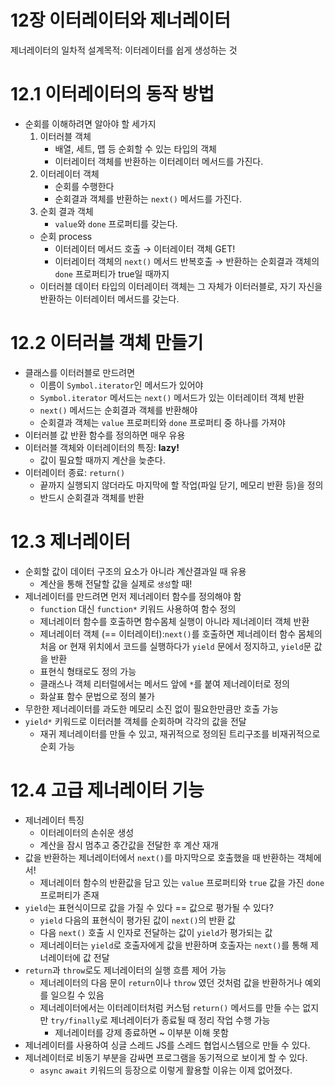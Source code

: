 # 12장 이터레이터와 제너레이터


제너레이터의 일차적 설계목적: 이터레이터를 쉽게 생성하는 것


# 12.1 이터레이터의 동작 방법

- 순회를 이해하려면 알아야 할 세가지
    1. 이터러블 객체
        - 배열, 세트, 맵 등 순회할 수 있는 타입의 객체
        - 이터레이터 객체를 반환하는 이터레이터 메서드를 가진다.
    2. 이터레이터 객체
        - 순회를 수행한다
        - 순회결과 객체를 반환하는 `next()` 메서드를 가진다.
    3. 순회 결과 객체
        - `value`와 `done` 프로퍼티를 갖는다.
    - 순회 process
        - 이터레이터 메서드 호출 → 이터레이터 객체 GET!
        - 이터레이터 객체의 `next()` 메서드 반복호출 → 반환하는 순회결과 객체의 `done` 프로퍼티가 true일 때까지
    - 이터러블 데이터 타입의 이터레이터 객체는 그 자체가 이터러블로, 자기 자신을 반환하는 이터레이터 메서드를 갖는다.


# 12.2 이터러블 객체 만들기

- 클래스를 이터러블로 만드려면
    - 이름이 `Symbol.iterator`인 메서드가 있어야
    - `Symbol.iterator` 메서드는 `next()` 메서드가 있는 이터레이터 객체 반환
    - `next()` 메서드는 순회결과 객체를 반환해야
    - 순회결과 객체는 `value` 프로퍼티와 `done` 프로퍼티 중 하나를 가져야
- 이터러블 값 반환 함수를 정의하면 매우 유용
- 이터러블 객체와 이터레이터의 특징: **lazy!**
    - 값이 필요할 때까지 계산을 늦춘다.
- 이터레이터 종료: `return()`
    - 끝까지 실행되지 않더라도 마지막에 할 작업(파일 닫기, 메모리 반환 등)을 정의
    - 반드시 순회결과 객체를 반환


# 12.3 제너레이터

- 순회할 값이 데이터 구조의 요소가 아니라 계산결과일 때 유용
    - 계산을 통해 전달할 값을 실제로 `생성`할 때!
- 제너레이터를 만드려면 먼저 제너레이터 함수를 정의해야 함
    - `function` 대신 `function*` 키워드 사용하여 함수 정의
    - 제너레이터 함수를 호출하면 함수몸체 실행이 아니라 제너레이터 객체 반환
    - 제너레이터 객체 (==  이터레이터):`next()`를 호출하면 제너레이터 함수 몸체의 처음 or 현재 위치에서 코드를 실행하다가 `yield` 문에서 정지하고, `yield`문 값을 반환
    - 표현식 형태로도 정의 가능
    - 클래스나 객체 리터럴에서는 메서드 앞에 `*`를 붙여 제너레이터로 정의
    - 화살표 함수 문법으로 정의 불가
- 무한한 제너레이터를 과도한 메모리 소진 없이 필요한만큼만 호출 가능
- `yield*` 키워드로 이터러블 객체를 순회하며 각각의 값을 전달
    - 재귀 제너레이터를 만들 수 있고, 재귀적으로 정의된 트리구조를 비재귀적으로 순회 가능


# 12.4 고급 제너레이터 기능

- 제너레이터 특징
    - 이터레이터의 손쉬운 생성
    - 계산을 잠시 멈추고 중간값을 전달한 후 계산 재개
- 값을 반환하는 제너레이터에서 `next()`를 마지막으로 호출했을 때 반환하는 객체에서!
    - 제너레이터 함수의 반환값을 담고 있는 `value` 프로퍼티와 `true` 값을 가진 `done` 프로퍼티가 존재
- `yield`는 표현식이므로 값을 가질 수 있다 == 값으로 평가될 수 있다?
    - `yield` 다음의 표현식이 평가된 값이 `next()`의 반환 값
    - 다음 `next()` 호출 시 인자로 전달하는 값이 `yield`가 평가되는 값
    - 제너레이터는 `yield`로 호출자에게 값을 반환하며 호출자는 `next()`를 통해 제너레이터에 값 전달
- `return`과 `throw`로도 제너레이터의 실행 흐름 제어 가능
    - 제너레이터의 다음 문이 `return`이나 `throw` 였던 것처럼 값을 반환하거나 예외를 일으킬 수 있음
    - 제너레이터에서는 이터레이터처럼 커스텀 `return()` 메서드를 만들 수는 없지만 `try/finally`로 제너레이터가 종료될 때 정리 작업 수행 가능
        - 제너레이터를 강제 종료하면 ~ 이부분 이해 못함
- 제너레이터를 사용하여 싱글 스레드 JS를 스레드 협업시스템으로 만들 수 있다.
- 제너레이터로 비동기 부분을 감싸면 프로그램을 동기적으로 보이게 할 수 있다.
    - `async` `await` 키워드의 등장으로 이렇게 활용할 이유는 이제 없어졌다.